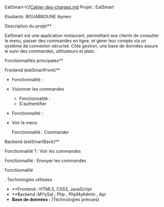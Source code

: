 EatSmart-V2[Cahier-des-charges.md](https://github.com/user-attachments/files/22385417/Cahier-des-charges.md)
Projet : EatSmart

Etudiants :BOUABBOUNE Aymen

Description du projet**

EatSmart est une application  restaurant, permettant aux clients de consulter le menu, passer des commandes en ligne, et gérer leur compte via un système de connexion sécurisé. Côté gestion, une base de données assure le suivi des commandes, utilisateurs et plats.


Fonctionnalités principales**

Frontend (eatSmartFront)**

- Fonctionnalité  :
- Visionner les commandes
  
  - Fonctionnalité  :
  - S'authentifier

 - Fonctionnalité  :
 - Voir le menu

   Fonctionnalité :
   Commander
   

Backend (eatSmartBack)**

Fonctionnalité 1 : 
Voir les commandes 
  
Fonctionnalité : 
Envoyer les commandes 

Fonctionnalité 





. Technologies utilisées

- **Frontend : HTML5, CSS3, JavaScript 
- **Backend :MYySql ; Php , PhpMyAdmin , Api 
- **Base de données :** (Technologies prévues)

